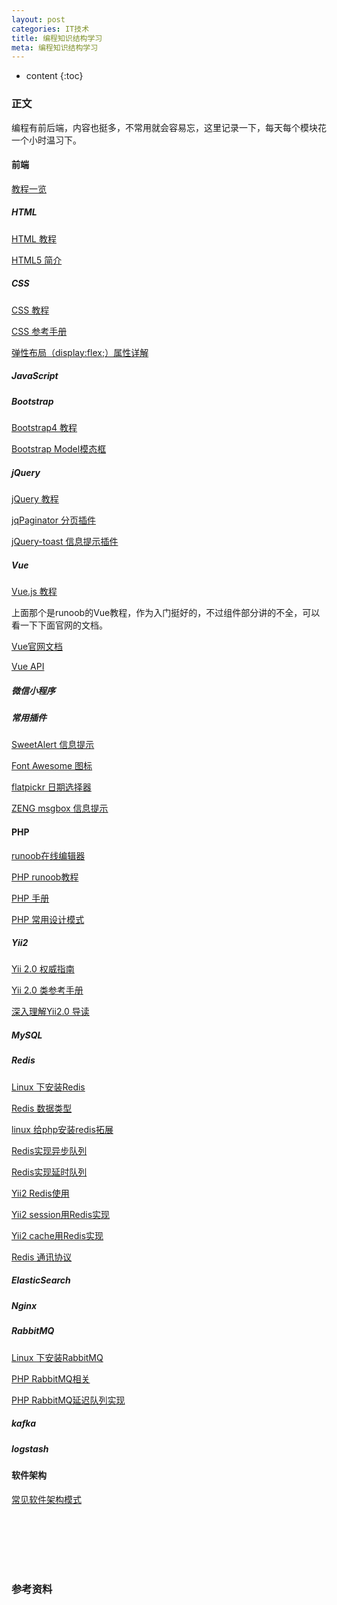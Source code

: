 ```yaml
---
layout: post
categories: IT技术
title: 编程知识结构学习
meta: 编程知识结构学习
---
```

* content
{:toc}

### 正文

编程有前后端，内容也挺多，不常用就会容易忘，这里记录一下，每天每个模块花一个小时温习下。

#### 前端

[教程一览](https://www.runoob.com)

##### HTML

[HTML 教程](https://www.runoob.com/html/html-tutorial.html)

[HTML5 简介](https://www.runoob.com/html/html5-intro.html)

##### CSS

[CSS 教程](https://www.runoob.com/css/css-tutorial.html)

[CSS 参考手册](https://www.runoob.com/cssref/css-reference.html)

[弹性布局（display:flex;）属性详解](https://www.cnblogs.com/hellocd/p/10443237.html)

##### JavaScript

##### Bootstrap

[Bootstrap4 教程](https://www.runoob.com/bootstrap4/bootstrap4-tutorial.html)

[Bootstrap Model模态框](https://ibaiyang.github.io/blog/javascript/2021/01/06/Bootstrap-Model%E6%A8%A1%E6%80%81%E6%A1%86.html)

##### jQuery

[jQuery 教程](https://www.runoob.com/jquery/jquery-tutorial.html)

[jqPaginator 分页插件](https://ibaiyang.github.io/blog/jquery/2020/09/11/jQuery%E5%88%86%E9%A1%B5%E6%8F%92%E4%BB%B6jqPaginator.html)

[jQuery-toast 信息提示插件](https://ibaiyang.github.io/blog/jquery/2021/01/11/jQuery-toast-信息提示插件.html)

##### Vue

[Vue.js 教程](https://www.runoob.com/vue2/vue-tutorial.html)

上面那个是runoob的Vue教程，作为入门挺好的，不过组件部分讲的不全，可以看一下下面官网的文档。

[Vue官网文档](https://cn.vuejs.org/v2/guide/)

[Vue API](https://cn.vuejs.org/v2/api/)

##### 微信小程序

##### 常用插件

[SweetAlert 信息提示](http://mishengqiang.com/sweetalert/)

[Font Awesome 图标](https://www.runoob.com/font-awesome/fontawesome-tutorial.html)

[flatpickr 日期选择器](http://www.htmleaf.com/jQuery/Calendar-Date-Time-picker/201608213894.html)

[ZENG msgbox 信息提示](https://ibaiyang.github.io/blog/javascript/2021/01/08/ZENG-msgbox-%E4%BF%A1%E6%81%AF%E6%8F%90%E7%A4%BA.html)

#### PHP

[runoob在线编辑器](https://www.runoob.com/try/runcode.php?filename=demo_intro&type=php)

[PHP runoob教程](https://www.runoob.com/php/php-tutorial.html)

[PHP 手册](https://www.php.net/manual/zh/index.php)

[PHP 常用设计模式](https://ibaiyang.github.io/blog/php/2019/07/30/PHP-%E5%B8%B8%E7%94%A8%E8%AE%BE%E8%AE%A1%E6%A8%A1%E5%BC%8F.html)

##### Yii2

[Yii 2.0 权威指南](https://www.yiichina.com/doc/guide/2.0)

[Yii 2.0 类参考手册](https://www.yiichina.com/doc/api/2.0)

[深入理解Yii2.0 导读](https://ibaiyang.github.io/blog/yii2/2019/06/18/%E6%B7%B1%E5%85%A5%E7%90%86%E8%A7%A3Yii2.0-%E5%AF%BC%E8%AF%BB.html)

##### MySQL

##### Redis

[Linux 下安装Redis](https://ibaiyang.github.io/blog/linux/2018/01/13/Linux-%E4%B8%8B%E5%AE%89%E8%A3%85Redis.html)

[Redis 数据类型](https://ibaiyang.github.io/blog/redis/2019/10/28/Redis-%E6%95%B0%E6%8D%AE%E7%B1%BB%E5%9E%8B.html)

[linux 给php安装redis拓展](https://ibaiyang.github.io/blog/linux/2020/04/03/linux-%E7%BB%99php%E5%AE%89%E8%A3%85redis%E6%8B%93%E5%B1%95.html)

[Redis实现异步队列](https://ibaiyang.github.io/blog/php/2020/06/23/Redis%E5%AE%9E%E7%8E%B0%E5%BC%82%E6%AD%A5%E9%98%9F%E5%88%97.html)

[Redis实现延时队列](https://ibaiyang.github.io/blog/php/2020/06/23/Redis%E5%AE%9E%E7%8E%B0%E5%BB%B6%E6%97%B6%E9%98%9F%E5%88%97.html)

[Yii2 Redis使用](https://ibaiyang.github.io/blog/yii2/2019/01/03/Yii2-Redis%E4%BD%BF%E7%94%A8.html)

[Yii2 session用Redis实现](https://ibaiyang.github.io/blog/yii2/2019/01/03/Yii2-session%E7%94%A8Redis%E5%AE%9E%E7%8E%B0.html)

[Yii2 cache用Redis实现](https://ibaiyang.github.io/blog/yii2/2019/01/03/Yii2-cache%E7%94%A8Redis%E5%AE%9E%E7%8E%B0.html)

[Redis 通讯协议](https://ibaiyang.github.io/blog/redis/2019/10/09/Redis-%E9%80%9A%E8%AE%AF%E5%8D%8F%E8%AE%AE.html)

##### ElasticSearch

##### Nginx

##### RabbitMQ

[Linux 下安装RabbitMQ](https://ibaiyang.github.io/blog/linux/2020/03/30/Linux-%E4%B8%8B%E5%AE%89%E8%A3%85RabbitMQ.html)

[PHP RabbitMQ相关](https://ibaiyang.github.io/blog/php/2019/04/18/PHP-RabbitMQ%E7%9B%B8%E5%85%B3.html)

[PHP RabbitMQ延迟队列实现](https://ibaiyang.github.io/blog/php/2019/04/19/PHP-RabbitMQ%E5%BB%B6%E8%BF%9F%E9%98%9F%E5%88%97%E5%AE%9E%E7%8E%B0.html)

##### kafka

##### logstash

#### 软件架构

[常见软件架构模式](https://ibaiyang.github.io/blog/php/2019/07/30/%E5%B8%B8%E8%A7%81%E8%BD%AF%E4%BB%B6%E6%9E%B6%E6%9E%84%E6%A8%A1%E5%BC%8F.html)


<br/><br/><br/><br/><br/>
### 参考资料


